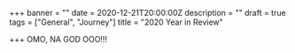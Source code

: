 +++
banner = ""
date = 2020-12-21T20:00:00Z
description = ""
draft = true
tags = ["General", "Journey"]
title = "2020 Year in Review"

+++
OMO, NA GOD OOO!!!